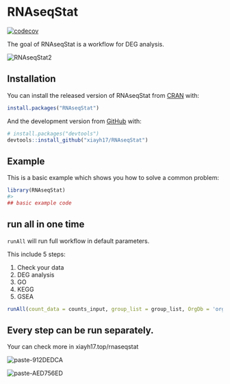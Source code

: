 
<!-- README.md is generated from README.Rmd. Please edit that file -->

# RNAseqStat

<!-- badges: start -->

[![codecov](https://codecov.io/gh/xiayh17/RNAseqStat/branch/master/graph/badge.svg?token=6rlirZDUVo)](https://codecov.io/gh/xiayh17/RNAseqStat)

<!-- badges: end -->

The goal of RNAseqStat is a workflow for DEG analysis.

![RNAseqStat2](https://cdn.jsdelivr.net/gh/xiayh17/Figs@main/uPic/RNAseqStat2.png)

## Installation

You can install the released version of RNAseqStat from
[CRAN](https://CRAN.R-project.org) with:

``` r
install.packages("RNAseqStat")
```

And the development version from [GitHub](https://github.com/) with:

``` r
# install.packages("devtools")
devtools::install_github("xiayh17/RNAseqStat")
```

## Example

This is a basic example which shows you how to solve a common problem:

``` r
library(RNAseqStat)
#> 
## basic example code
```

## run all in one time

`runAll` will run full workflow in default parameters.

This include 5 steps:

1.  Check your data
2.  DEG analysis
3.  GO
4.  KEGG
5.  GSEA

``` r
runAll(count_data = counts_input, group_list = group_list, OrgDb = 'org.Hs.eg.db', dir = results_dir)
```

## Every step can be run separately.

Your can check more in xiayh17.top/rnaseqstat

![paste-912DEDCA](https://cdn.jsdelivr.net/gh/xiayh17/Figs@main/uPic/paste-912DEDCA.png)

![paste-AED756ED](https://cdn.jsdelivr.net/gh/xiayh17/Figs@main/uPic/paste-AED756ED.png)
